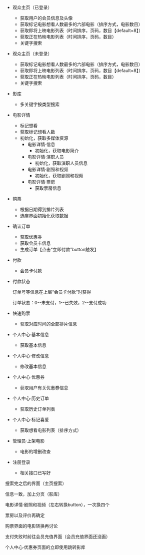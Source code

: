 - 观众主页（已登录）
  - 获取用户的会员信息及头像
  - 获取标记电影想看人数最多的六部电影（排序方式，电影数目）
  - 获取即将上映电影列表（时间排序，页码，数目【default=8】）
  - 获取正在热映电影列表（时间排序，页码，数目）
  - 关键字搜索
  
- 观众主页（未登录）
  - 获取标记电影想看人数最多的六部电影（排序方式，电影数目）
  - 获取即将上映电影列表（时间排序，页码，数目【default=8】）
  - 获取正在热映电影列表（时间排序，页码，数目）
  - 关键字搜索
  
- 影库

  - 多关键字按类型搜索

- 电影详情

  - 标记想看
  - 获取标记想看人数
  - 初始化，获取多媒体资源
    - 电影详情·信息
      - 初始化，获取电影简介
    - 电影详情·演职人员
      - 初始化，获取演职人员信息
    - 电影详情·剧照和视频
      - 初始化，获取剧照和视频
    - 电影详情·票房
      - 获取票房信息

- 购票

  - 根据日期得到排片列表
  - 选座界面初始化获取数据

- 确认订单

  - 获取优惠券
  - 获取会员卡信息
  - 生成订单【点击“立即付款”button触发】

- 付款

  - 会员卡付款

- 付款状态

  订单号等信息在上层“会员卡付款”时获得

  订单状态：0--未支付，1--已失效，2--支付成功

- 快速购票

  - 获取对应时间的全部排片信息

- 个人中心·基本信息

  - 获取基本信息

- 个人中心·修改信息

  - 修改基本信息

- 个人中心·优惠券

  - 获取用户有关优惠券信息

- 个人中心·历史订单

  - 获取历史订单列表

- 个人中心·标记喜爱

  - 获取想看电影列表（排序方式）

- 管理员·上架电影

  - 电影的增删改查

- 注册登录

  - 相关接口已写好





搜索完之后的界面（主页搜索）

信息一致，加上分页（影库）

电影详情·剧照和视频（左右转换button），一次换四个

票房以及评价再确定

购票界面的电影转换再讨论

支付失败时前往会员充值界面（会员充值界面还没画）

个人中心·优惠券页面的立即使用跳转影库